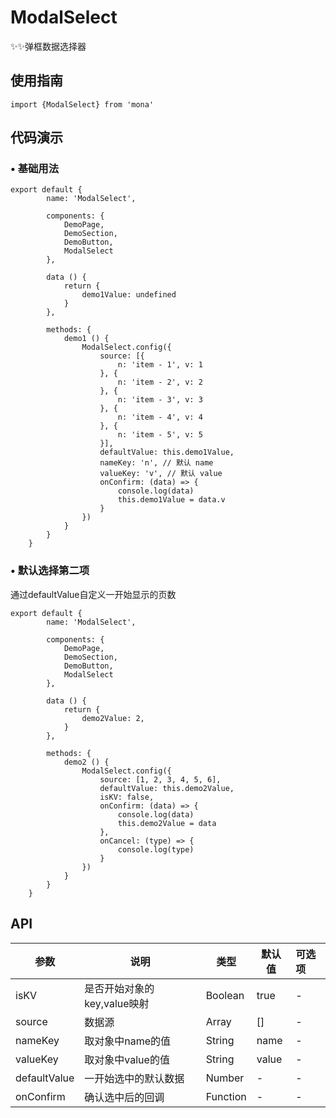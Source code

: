 # ModalSelect

✨✨弹框数据选择器

## 使用指南
```
import {ModalSelect} from 'mona'
```

## 代码演示

### • 基础用法


```
export default {
		name: 'ModalSelect',

		components: {
			DemoPage,
			DemoSection,
			DemoButton,
			ModalSelect
		},

		data () {
			return {
				demo1Value: undefined
			}
		},

		methods: {
			demo1 () {
				ModalSelect.config({
					source: [{
						n: 'item - 1', v: 1
					}, {
						n: 'item - 2', v: 2
					}, {
						n: 'item - 3', v: 3
					}, {
						n: 'item - 4', v: 4
					}, {
						n: 'item - 5', v: 5
					}],
					defaultValue: this.demo1Value,
					nameKey: 'n', // 默认 name
					valueKey: 'v', // 默认 value
					onConfirm: (data) => {
						console.log(data)
						this.demo1Value = data.v
					}
				})
			}
		}
	}
```

### • 默认选择第二项

通过defaultValue自定义一开始显示的页数

```
export default {
		name: 'ModalSelect',

		components: {
			DemoPage,
			DemoSection,
			DemoButton,
			ModalSelect
		},

		data () {
			return {
				demo2Value: 2,
			}
		},

		methods: {
			demo2 () {
				ModalSelect.config({
					source: [1, 2, 3, 4, 5, 6],
					defaultValue: this.demo2Value,
					isKV: false,
					onConfirm: (data) => {
						console.log(data)
						this.demo2Value = data
					},
					onCancel: (type) => {
						console.log(type)
					}
				})
			}
		}
	}
```

## API


| 参数 | 说明 | 类型 | 默认值 | 可选项 |
| --- | --- | --- | --- | :-- |
| isKV | 是否开始对象的key,value映射 | Boolean | true | - |
| source | 数据源 | Array | [] | - |
| nameKey | 取对象中name的值 | String | name | - |
| valueKey | 取对象中value的值 | String | value | - |
| defaultValue | 一开始选中的默认数据 | Number | - | - |
| onConfirm | 确认选中后的回调 | Function | - | - |

